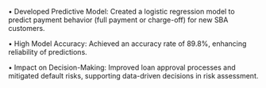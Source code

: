• Developed Predictive Model: Created a logistic regression model to predict payment behavior (full payment or charge-off) for new SBA customers.

•	High Model Accuracy: Achieved an accuracy rate of 89.8%, enhancing reliability of predictions.

•	Impact on Decision-Making: Improved loan approval processes and mitigated default risks, supporting data-driven decisions in risk assessment.


